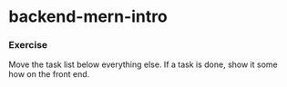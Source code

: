 # backend-mern-intro

### Exercise
Move the task list below everything else. If a task is done, show it some how on the front end.

